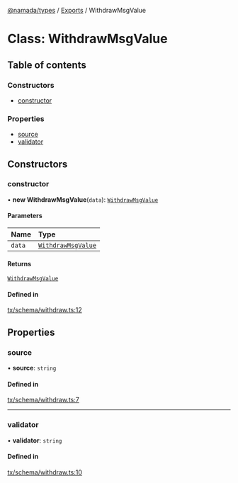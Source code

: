 [@namada/types](../README.md) / [Exports](../modules.md) / WithdrawMsgValue

# Class: WithdrawMsgValue

## Table of contents

### Constructors

- [constructor](WithdrawMsgValue.md#constructor)

### Properties

- [source](WithdrawMsgValue.md#source)
- [validator](WithdrawMsgValue.md#validator)

## Constructors

### constructor

• **new WithdrawMsgValue**(`data`): [`WithdrawMsgValue`](WithdrawMsgValue.md)

#### Parameters

| Name | Type |
| :------ | :------ |
| `data` | [`WithdrawMsgValue`](WithdrawMsgValue.md) |

#### Returns

[`WithdrawMsgValue`](WithdrawMsgValue.md)

#### Defined in

[tx/schema/withdraw.ts:12](https://github.com/anoma/namada-interface/blob/c6b0e5a0/packages/types/src/tx/schema/withdraw.ts#L12)

## Properties

### source

• **source**: `string`

#### Defined in

[tx/schema/withdraw.ts:7](https://github.com/anoma/namada-interface/blob/c6b0e5a0/packages/types/src/tx/schema/withdraw.ts#L7)

___

### validator

• **validator**: `string`

#### Defined in

[tx/schema/withdraw.ts:10](https://github.com/anoma/namada-interface/blob/c6b0e5a0/packages/types/src/tx/schema/withdraw.ts#L10)
